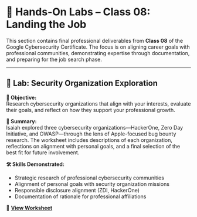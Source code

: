 # 🧪 Hands-On Labs – Class 08: Landing the Job

This section contains final professional deliverables from **Class 08** of the Google Cybersecurity Certificate. The focus is on aligning career goals with professional communities, demonstrating expertise through documentation, and preparing for the job search phase.

---

## 📁 Lab: Security Organization Exploration

**🎯 Objective:**  
Research cybersecurity organizations that align with your interests, evaluate their goals, and reflect on how they support your professional growth.

**📝 Summary:**  
Isaiah explored three cybersecurity organizations—HackerOne, Zero Day Initiative, and OWASP—through the lens of Apple-focused bug bounty research. The worksheet includes descriptions of each organization, reflections on alignment with personal goals, and a final selection of the best fit for future involvement.

**🛠️ Skills Demonstrated:**  
- Strategic research of professional cybersecurity communities  
- Alignment of personal goals with security organization missions  
- Responsible disclosure alignment (ZDI, HackerOne)  
- Documentation of rationale for professional affiliations

🔗 **[View Worksheet](https://github.com/isaiahehlert/Portfolio/blob/main/Projects/Class-08-Landing-the-Job/Security-Organization-Worksheet.md)**
